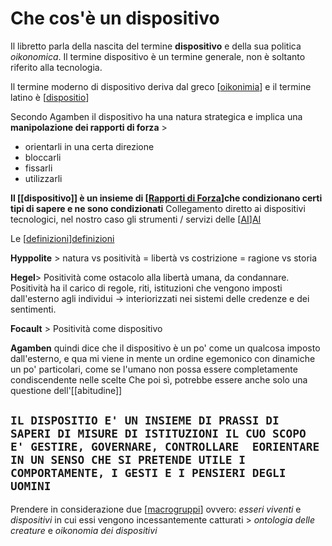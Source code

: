 # Che cos'è un dispositivo

Il libretto parla della nascita del termine **dispositivo** e della sua politica *oikonomica*. Il termine dispositivo è un termine generale, non è soltanto riferito alla tecnologia.

Il termine moderno di dispositivo deriva dal greco [[oikonimia]] e il termine latino è [[dispositio]]

Secondo Agamben il dispositivo ha una natura strategica e implica una **manipolazione dei rapporti di forza** >
* orientarli in una certa direzione
* bloccarli
* fissarli
* utilizzarli

**Il [[dispositivo]] è un insieme di [[Rapporti di Forza]]che condizionano certi tipi di sapere e ne sono condizionati** Collegamento diretto ai dispositivi tecnologici, nel nostro caso gli strumenti / servizi delle [[AI]][AI](ai.md) 

Le [[definizioni]][definizioni](definizioni.md)

**Hyppolite** > 
natura vs positività = libertà vs costrizione = ragione vs storia

**Hegel**> 
Positività come ostacolo alla libertà umana, da condannare. Positività ha il carico di regole, riti, istituzioni che vengono imposti dall'esterno agli individui -> interiorizzati nei sistemi delle credenze e dei sentimenti. 

**Focault** >
Positività come dispositivo

**Agamben** quindi dice che il dispositivo è un po' come un qualcosa imposto dall'esterno, e qua mi viene in mente un ordine egemonico con dinamiche un po' particolari, come se l'umano non possa essere completamente condiscendente nelle scelte
Che poi sì, potrebbe essere anche solo una questione dell'[[abitudine]]

## `IL DISPOSITIO E' UN INSIEME DI PRASSI DI SAPERI DI MISURE DI ISTITUZIONI IL CUO SCOPO E' GESTIRE, GOVERNARE, CONTROLLARE  EORIENTARE IN UN SENSO CHE SI PRETENDE UTILE I COMPORTAMENTE, I GESTI E I PENSIERI DEGLI UOMINI`

Prendere in considerazione due [[macrogruppi]] ovvero:
*esseri viventi* e *dispositivi* in cui essi vengono incessantemente catturati > *ontologia delle creature* e *oikonomia dei dispositivi* 


[//begin]: # "Autogenerated link references for markdown compatibility"
[oikonimia]: oikonimia "Oikonima"
[dispositio]: dispositio "Dispositio"
[Rapporti di Forza]: rapporti-di-forza "Rapporti di forza"
[AI]: ai "Artificial Intelligence"
[definizioni]: definizioni "Definizioni"
[macrogruppi]: macrogruppi "Macrogruppi"
[//end]: # "Autogenerated link references"